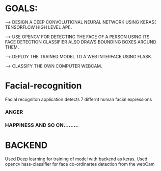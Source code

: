 # GOALS:

--> DESIGN A DEEP CONVOLUTIONAL NEURAL NETWORK USING KERAS( TENSORFLOW HIGH LEVEL API).

--> USE OPENCV FOR DETECTING THE FACE OF A PERSON USING ITS FACE DETECTION CLASSIFIER ALSO DRAWS BOUNDING BOXES AROUND THEM.

--> DEPLOY THE TRAINED MODEL TO A WEB INTERFACE USING FLASK.

--> CLASSIFY THE OWN COMPUTER WEBCAM.

# Facial-recognition
Facial recogniton application detects 7 differnt human facial expressions
### ANGER
### HAPPINESS AND SO ON.........


# BACKEND
Used Deep learning for training of model with backend as keras.
Used opencv hass-classifier for face co-ordinartes detection from the webCam 

